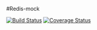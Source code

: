 #Redis-mock

[![Build Status][travis-image]][travis-url] [![Coverage Status][coveralls-image]][coveralls-url]

[travis-image]: https://travis-ci.org/aantonovdevelop/redis-mock.svg?branch=master
[travis-url]: https://travis-ci.org/aantonovdevelop/redis-mock

[coveralls-image]: https://coveralls.io/repos/aantonovdevelop/redis-mock/badge.svg?branch=master&service=github
[coveralls-url]: https://coveralls.io/github/aantonovdevelop/redis-mock?branch=master